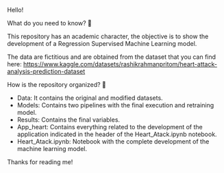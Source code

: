 Hello! 

What do you need to know? 📢

This repository has an academic character, the objective is to show the development of a Regression Supervised Machine Learning model.

The data are fictitious and are obtained from the dataset that you can find here: https://www.kaggle.com/datasets/rashikrahmanpritom/heart-attack-analysis-prediction-dataset

How is the repository organized? 📢

- Data: It contains the original and modified datasets.
- Models: Contains two pipelines with the final execution and retraining model.
- Results: Contains the final variables.
- App_heart: Contains everything related to the development of the application indicated in the header of the Heart_Atack.ipynb notebook.
- Heart_Atack.ipynb: Notebook with the complete development of the machine learning model.

Thanks for reading me!
